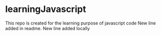 # learningJavascript
This repo is created for the learning purpose of javascript code
New line added in readme. New line added locally
